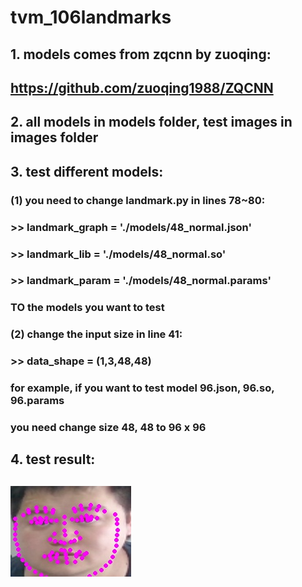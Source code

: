# **tvm_106landmarks**
## **1. models comes from zqcnn by zuoqing:**
## https://github.com/zuoqing1988/ZQCNN
## **2. all models in models folder, test images in images folder**
## **3. test different models:**
### **(1) you need to change landmark.py in lines 78~80:**
### >> landmark_graph = './models/48_normal.json'
### >> landmark_lib = './models/48_normal.so'
### >> landmark_param = './models/48_normal.params'
### **TO the models you want to test**
### **(2) change the input size in line 41:**
### >> data_shape = (1,3,48,48)
### **for example, if you want to test model 96.json, 96.so, 96.params**
### **you need change size 48, 48 to 96 x 96**
## 4. test result:
## ![图片](https://github.com/MirrorYuChen/tvm_106landmarks/blob/master/images/result.jpg)
